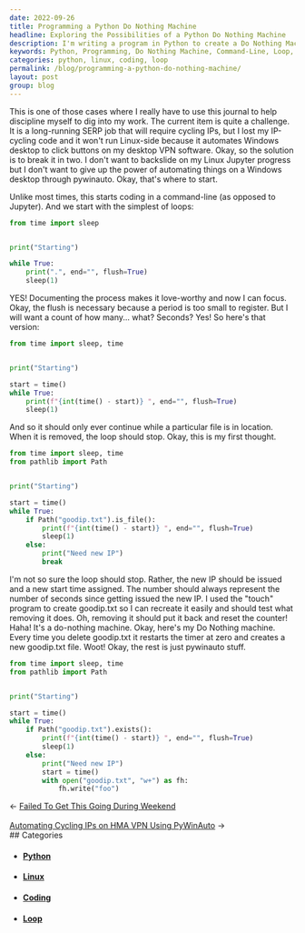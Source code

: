 ```yaml
---
date: 2022-09-26
title: Programming a Python Do Nothing Machine
headline: Exploring the Possibilities of a Python Do Nothing Machine
description: I'm writing a program in Python to create a Do Nothing Machine. Using a command-line, I'm coding a loop that will run until a particular file is removed. The loop will print out the number of seconds it has been running, and once the file is removed, it will print 'Need new IP' and create a new file to reset the counter. Follow my journey as I create this program and explore the possibilities of the Do Nothing Machine.
keywords: Python, Programming, Do Nothing Machine, Command-Line, Loop, File, Remove, Seconds, Counter, Create, Program, Possibilities, Journey
categories: python, linux, coding, loop
permalink: /blog/programming-a-python-do-nothing-machine/
layout: post
group: blog
---
```



This is one of those cases where I really have to use this journal to help
discipline myself to dig into my work. The current item is quite a challenge.
It is a long-running SERP job that will require cycling IPs, but I lost my
IP-cycling code and it won't run Linux-side because it automates Windows
desktop to click buttons on my desktop VPN software. Okay, so the solution is
to break it in two. I don't want to backslide on my Linux Jupyter progress but
I don't want to give up the power of automating things on a Windows desktop
through pywinauto. Okay, that's where to start.

Unlike most times, this starts coding in a command-line (as opposed to
Jupyter). And we start with the simplest of loops:

```python
from time import sleep


print("Starting")

while True:
    print(".", end="", flush=True)
    sleep(1)
```

YES! Documenting the process makes it love-worthy and now I can focus. Okay,
the flush is necessary because a period is too small to register. But I will
want a count of how many... what? Seconds? Yes! So here's that version:

```python
from time import sleep, time


print("Starting")

start = time()
while True:
    print(f"{int(time() - start)} ", end="", flush=True)
    sleep(1)
```

And so it should only ever continue while a particular file is in location.
When it is removed, the loop should stop. Okay, this is my first thought.

```python
from time import sleep, time
from pathlib import Path


print("Starting")

start = time()
while True:
    if Path("goodip.txt").is_file():
        print(f"{int(time() - start)} ", end="", flush=True)
        sleep(1)
    else:
        print("Need new IP")
        break
```

I'm not so sure the loop should stop. Rather, the new IP should be issued and a
new start time assigned. The number should always represent the number of
seconds since getting issued the new IP. I used the "touch" program to create
goodip.txt so I can recreate it easily and should test what removing it does.
Oh, removing it should put it back and reset the counter! Haha! It's a
do-nothing machine. Okay, here's my Do Nothing machine. Every time you delete
goodip.txt it restarts the timer at zero and creates a new goodip.txt file.
Woot! Okay, the rest is just pywinauto stuff.

```python
from time import sleep, time
from pathlib import Path


print("Starting")

start = time()
while True:
    if Path("goodip.txt").exists():
        print(f"{int(time() - start)} ", end="", flush=True)
        sleep(1)
    else:
        print("Need new IP")
        start = time()
        with open("goodip.txt", "w+") as fh:
            fh.write("foo")
```


<div class="arrow-links"><div class="post-nav-prev"><span class="arrow">&larr;&nbsp;</span><a href="/blog/failed-to-get-this-going-during-weekend/">Failed To Get This Going During Weekend</a></div> &nbsp; <div class="post-nav-next"><a href="/blog/automating-cycling-ips-on-hma-vpn-using-pywinauto/">Automating Cycling IPs on HMA VPN Using PyWinAuto</a><span class="arrow">&nbsp;&rarr;</span></div></div>
## Categories

<ul>
<li><h4><a href='/python/'>Python</a></h4></li>
<li><h4><a href='/linux/'>Linux</a></h4></li>
<li><h4><a href='/coding/'>Coding</a></h4></li>
<li><h4><a href='/loop/'>Loop</a></h4></li></ul>